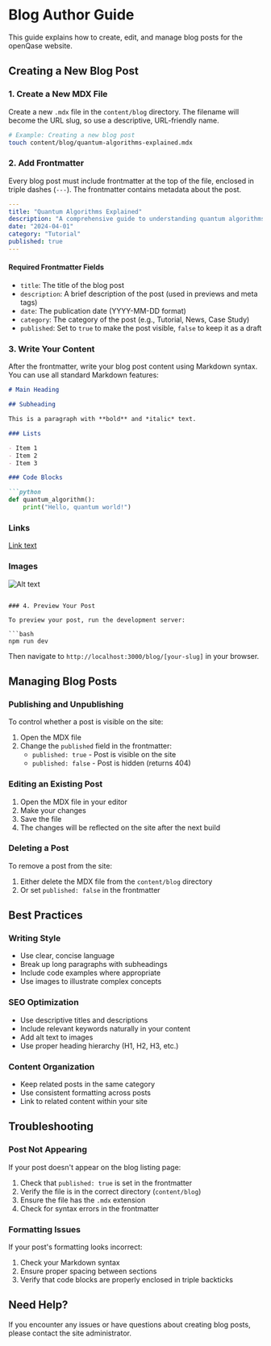 # Blog Author Guide

This guide explains how to create, edit, and manage blog posts for the openQase website.

## Creating a New Blog Post

### 1. Create a New MDX File

Create a new `.mdx` file in the `content/blog` directory. The filename will become the URL slug, so use a descriptive, URL-friendly name.

```bash
# Example: Creating a new blog post
touch content/blog/quantum-algorithms-explained.mdx
```

### 2. Add Frontmatter

Every blog post must include frontmatter at the top of the file, enclosed in triple dashes (`---`). The frontmatter contains metadata about the post.

```yaml
---
title: "Quantum Algorithms Explained"
description: "A comprehensive guide to understanding quantum algorithms and their applications"
date: "2024-04-01"
category: "Tutorial"
published: true
---
```

#### Required Frontmatter Fields

- `title`: The title of the blog post
- `description`: A brief description of the post (used in previews and meta tags)
- `date`: The publication date (YYYY-MM-DD format)
- `category`: The category of the post (e.g., Tutorial, News, Case Study)
- `published`: Set to `true` to make the post visible, `false` to keep it as a draft

### 3. Write Your Content

After the frontmatter, write your blog post content using Markdown syntax. You can use all standard Markdown features:

```markdown
# Main Heading

## Subheading

This is a paragraph with **bold** and *italic* text.

### Lists

- Item 1
- Item 2
- Item 3

### Code Blocks

```python
def quantum_algorithm():
    print("Hello, quantum world!")
```

### Links

[Link text](https://example.com)

### Images

![Alt text](/path/to/image.jpg)
```

### 4. Preview Your Post

To preview your post, run the development server:

```bash
npm run dev
```

Then navigate to `http://localhost:3000/blog/[your-slug]` in your browser.

## Managing Blog Posts

### Publishing and Unpublishing

To control whether a post is visible on the site:

1. Open the MDX file
2. Change the `published` field in the frontmatter:
   - `published: true` - Post is visible on the site
   - `published: false` - Post is hidden (returns 404)

### Editing an Existing Post

1. Open the MDX file in your editor
2. Make your changes
3. Save the file
4. The changes will be reflected on the site after the next build

### Deleting a Post

To remove a post from the site:

1. Either delete the MDX file from the `content/blog` directory
2. Or set `published: false` in the frontmatter

## Best Practices

### Writing Style

- Use clear, concise language
- Break up long paragraphs with subheadings
- Include code examples where appropriate
- Use images to illustrate complex concepts

### SEO Optimization

- Use descriptive titles and descriptions
- Include relevant keywords naturally in your content
- Add alt text to images
- Use proper heading hierarchy (H1, H2, H3, etc.)

### Content Organization

- Keep related posts in the same category
- Use consistent formatting across posts
- Link to related content within your site

## Troubleshooting

### Post Not Appearing

If your post doesn't appear on the blog listing page:

1. Check that `published: true` is set in the frontmatter
2. Verify the file is in the correct directory (`content/blog`)
3. Ensure the file has the `.mdx` extension
4. Check for syntax errors in the frontmatter

### Formatting Issues

If your post's formatting looks incorrect:

1. Check your Markdown syntax
2. Ensure proper spacing between sections
3. Verify that code blocks are properly enclosed in triple backticks

## Need Help?

If you encounter any issues or have questions about creating blog posts, please contact the site administrator. 